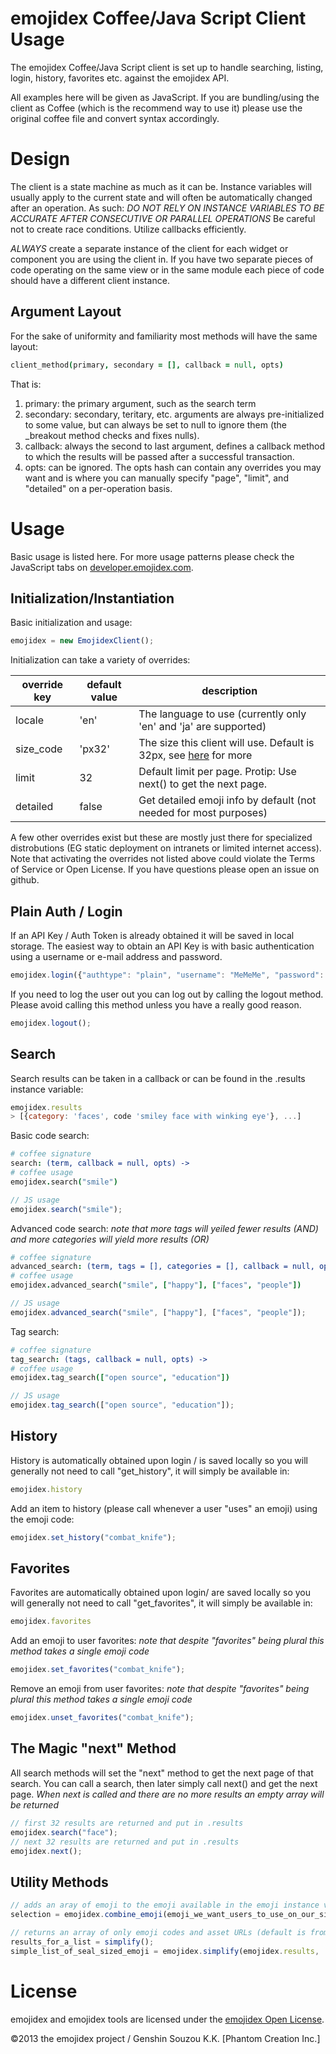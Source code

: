 emojidex Coffee/Java Script Client Usage
========================================

The emojidex Coffee/Java Script client is set up to handle searching, listing, login, history,
favorites etc. against the emojidex API.

All examples here will be given as JavaScript. If you are bundling/using the client as Coffee
(which is the recommend way to use it) please use the original coffee file and convert syntax
accordingly.

Design
======

The client is a state machine as much as it can be. Instance variables will usually apply to
the current state and will often be automatically changed after an operation. As such:
*DO NOT RELY ON INSTANCE VARIABLES TO BE ACCURATE AFTER CONSECUTIVE OR PARALLEL OPERATIONS*
Be careful not to create race conditions. Utilize callbacks efficiently.

_ALWAYS_ create a separate instance of the client for each widget or component you are using
the client in. If you have two separate pieces of code operating on the same view or in the same
module each piece of code should have a different client instance.

Argument Layout
---------------

For the sake of uniformity and familiarity most methods will have the same layout:
```coffee
client_method(primary, secondary = [], callback = null, opts)
```
That is:
  1. primary: the primary argument, such as the search term
  2. secondary: secondary, teritary, etc. arguments are always pre-initialized to some value, but
    can always be set to null to ignore them (the _breakout method checks and fixes nulls).
  3. callback: always the second to last argument, defines a callback method to which the results
    will be passed after a successful transaction.
  4. opts: can be ignored. The opts hash can contain any overrides you may want and is where you
    can manually specify "page", "limit", and "detailed" on a per-operation basis.

Usage
=====

Basic usage is listed here. For more usage patterns please check the JavaScript tabs on
[developer.emojidex.com](http://developer.emojidex.com).

Initialization/Instantiation
----------------------------

Basic initialization and usage:
```js
emojidex = new EmojidexClient();
```

Initialization can take a variety of overrides:

override key  | default value | description
----------------|---------------|------------
locale      | 'en'      | The language to use (currently only 'en' and 'ja' are supported)
size_code   | 'px32'    | The size this client will use. Default is 32px, see [here](http://developer.emojidex.com/#asset-formats) for more
limit     | 32      | Default limit per page. Protip: Use next() to get the next page.
detailed    | false     | Get detailed emoji info by default (not needed for most purposes)

A few other overrides exist but these are mostly just there for specialized distrobutions
(EG static deployment on intranets or limited internet access). Note that activating the overrides
not listed above could violate the Terms of Service or Open License. If you have questions please
open an issue on github.

Plain Auth / Login
------------------

If an API Key / Auth Token is already obtained it will be saved in local storage. The easiest way
to obtain an API Key is with basic authentication using a username or e-mail address and password.
```js
emojidex.login({"authtype": "plain", "username": "MeMeMe", "password": "******"});
```

If you need to log the user out you can log out by calling the logout method. Please avoid calling
this method unless you have a really good reason.
```js
emojidex.logout();
```

Search
------
Search results can be taken in a callback or can be found in the .results instance variable:
```js
emojidex.results
> [{category: 'faces', code 'smiley face with winking eye'}, ...]
```

Basic code search:
```coffee
# coffee signature
search: (term, callback = null, opts) ->
# coffee usage
emojidex.search("smile")
```
```js
// JS usage
emojidex.search("smile");
```

Advanced code search:
*note that more tags will yeiled fewer results (AND) and more categories will yield more results (OR)*
```coffee
# coffee signature
advanced_search: (term, tags = [], categories = [], callback = null, opts) ->
# coffee usage
emojidex.advanced_search("smile", ["happy"], ["faces", "people"])
```
```js
// JS usage
emojidex.advanced_search("smile", ["happy"], ["faces", "people"]);
```

Tag search:
```coffee
# coffee signature
tag_search: (tags, callback = null, opts) ->
# coffee usage
emojidex.tag_search(["open source", "education"])
```
```js
// JS usage
emojidex.tag_search(["open source", "education"]);
```

History
-------

History is automatically obtained upon login / is saved locally so you will generally not need to
call "get_history", it will simply be available in:
```js
emojidex.history
```

Add an item to history (please call whenever a user "uses" an emoji) using the emoji code:
```js
emojidex.set_history("combat_knife");
```

Favorites
---------

Favorites are automatically obtained upon login/ are saved locally so you will generally not need
to call "get_favorites", it will simply be available in:
```js
emojidex.favorites
```

Add an emoji to user favorites:
*note that despite "favorites" being plural this method takes a single emoji code*
```js
emojidex.set_favorites("combat_knife");
```

Remove an emoji from user favorites:
*note that despite "favorites" being plural this method takes a single emoji code*
```js
emojidex.unset_favorites("combat_knife");
```

The Magic "next" Method
-----------------------
All search methods will set the "next" method to get the next page of that search.
You can call a search, then later simply call next() and get the next page.
*When next is called and there are no more results an empty array will be returned*

```js
// first 32 results are returned and put in .results
emojidex.search("face");
// next 32 results are returned and put in .results
emojidex.next();
```

Utility Methods
---------------
```js
// adds an aray of emoji to the emoji available in the emoji instance variable, removing dupes
selection = emojidex.combine_emoji(emoji_we_want_users_to_use_on_our_site);

// returns an array of only emoji codes and asset URLs (default is from the results array)
results_for_a_list = simplify();
simple_list_of_seal_sized_emoji = emojidex.simplify(emojidex.results, 'seal');
```

License
=======
emojidex and emojidex tools are licensed under the [emojidex Open License](https://www.emojidex.com/emojidex/emojidex_open_license).

©2013 the emojidex project / Genshin Souzou K.K. [Phantom Creation Inc.]
